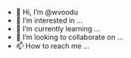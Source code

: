 - 👋 Hi, I’m @wvoodu
- 👀 I’m interested in ...
- 🌱 I’m currently learning ...
- 💞️ I’m looking to collaborate on ...
- 📫 How to reach me ...

<!---
wvoodu/wvoodu is a ✨ special ✨ repository because its `README.md` (this file) appears on your GitHub profile.
You can click the Preview link to take a look at your changes.
--->
